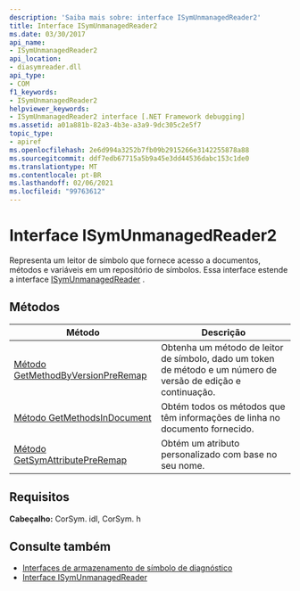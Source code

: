 ```yaml
---
description: 'Saiba mais sobre: interface ISymUnmanagedReader2'
title: Interface ISymUnmanagedReader2
ms.date: 03/30/2017
api_name:
- ISymUnmanagedReader2
api_location:
- diasymreader.dll
api_type:
- COM
f1_keywords:
- ISymUnmanagedReader2
helpviewer_keywords:
- ISymUnmanagedReader2 interface [.NET Framework debugging]
ms.assetid: a01a881b-82a3-4b3e-a3a9-9dc305c2e5f7
topic_type:
- apiref
ms.openlocfilehash: 2e6d994a3252b7fb09b2915266e3142255878a88
ms.sourcegitcommit: ddf7edb67715a5b9a45e3dd44536dabc153c1de0
ms.translationtype: MT
ms.contentlocale: pt-BR
ms.lasthandoff: 02/06/2021
ms.locfileid: "99763612"
---
```

# <a name="isymunmanagedreader2-interface"></a>Interface ISymUnmanagedReader2

Representa um leitor de símbolo que fornece acesso a documentos, métodos e variáveis em um repositório de símbolos. Essa interface estende a interface [ISymUnmanagedReader](isymunmanagedreader-interface.md) .  
  
## <a name="methods"></a>Métodos  
  
|Método|Descrição|  
|------------|-----------------|  
|[Método GetMethodByVersionPreRemap](isymunmanagedreader2-getmethodbyversionpreremap-method.md)|Obtenha um método de leitor de símbolo, dado um token de método e um número de versão de edição e continuação.|  
|[Método GetMethodsInDocument](isymunmanagedreader2-getmethodsindocument-method.md)|Obtém todos os métodos que têm informações de linha no documento fornecido.|  
|[Método GetSymAttributePreRemap](isymunmanagedreader2-getsymattributepreremap-method.md)|Obtém um atributo personalizado com base no seu nome.|  
  
## <a name="requirements"></a>Requisitos  

 **Cabeçalho:** CorSym. idl, CorSym. h  
  
## <a name="see-also"></a>Consulte também

- [Interfaces de armazenamento de símbolo de diagnóstico](diagnostics-symbol-store-interfaces.md)
- [Interface ISymUnmanagedReader](isymunmanagedreader-interface.md)
